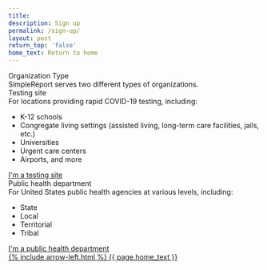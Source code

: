 ```yaml
---
title:
description: Sign up
permalink: /sign-up/
layout: post
return_top: 'false'
home_text: Return to home
---
```


<section class="usa-section-list usa-section">
  <div class="grid-row section-title padding-left-0">
    <div class="section-title-line taller-section-title-line"></div>
    <div class="huge-header">Organization Type</div>
    <div class="medium-header padding-top-32 padding-bottom-48">SimpleReport serves two different types of organizations.</div>
  </div>
  <div class="grid-row padding-left-0">
    <div class="grid-col-6 sign-up-box">
        <div class="small-header">Testing site</div>
        <div class="small-prose">
            For locations providing rapid COVID-19 testing, including:
            <ul>
                <li>K-12 schools</li>
                <li>Congregate living settings (assisted living, long-term care facilities, jails, etc.)</li>
                <li>Universities</li>
                <li>Urgent care centers</li>
                <li>Airports, and more</li>
            </ul>
            <a href="#" class='usa-button usa-button--primary text-no-underline text-ink large-button width-100'>I'm a testing site</a>
        </div>
    </div>
    <div class="grid-col-6 sign-up-box">
        <div class="small-header">Public health department</div>
        <div class="small-prose">
            For United States public health agencies at various levels, including:
            <ul>
                <li>State</li>
                <li>Local</li>
                <li>Territorial</li>
                <li>Tribal</li>
            </ul>
            <a href="#" class='usa-button usa-button--primary text-no-underline text-ink large-button width-100'>I'm a public health department</a>
        </div>
    </div>
    <a class='grid-col-6 home-link margin-top-40' href="{% link pages/home.md %}">
      {% include arrow-left.html %}
      {{ page.home_text }}
    </a>
  </div>
</section>
